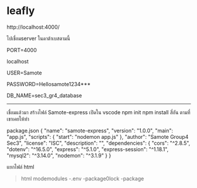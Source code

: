 # leafly
http://localhost:4000/

ไปเชื่อมserver ในดาต้าเบสตามนี้


PORT=4000

localhost

USER=Samote

PASSWORD=Hellosamote1234***

DB_NAME=sec3_gr4_database
****

เชื่อมแล้วมา สร้างไฟล์ Samote-express เปิดใน vscode  npm init 
npm install สี่อัน ตามที่เขาเคยให้ทำ


package.json
{
  "name": "samote-express",
  "version": "1.0.0",
  "main": "app.js",
  "scripts": {
    "start": "nodemon app.js"
  },
  "author": "Samote Group4 Sec3",
  "license": "ISC",
  "description": "",
  "dependencies": {
    "cors": "^2.8.5",
    "dotenv": "^16.5.0",
    "express": "^5.1.0",
    "express-session": "^1.18.1",
    "mysql2": "^3.14.0",
    "nodemon": "^3.1.9"
  }
}


แยกไฟล์ html
>html
>modemodules
-.env
-package0lock
-package


